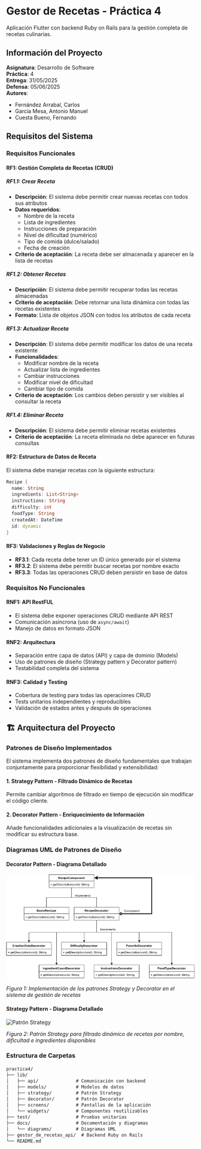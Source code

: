 # Gestor de Recetas - Práctica 4

Aplicación Flutter con backend Ruby on Rails para la gestión completa de recetas culinarias.

## Información del Proyecto

**Asignatura**: Desarrollo de Software  
**Práctica**: 4  
**Entrega**: 31/05/2025  
**Defensa**: 05/06/2025  
**Autores**:

- Fernández Arrabal, Carlos
- García Mesa, Antonio Manuel
- Cuesta Bueno, Fernando

## Requisitos del Sistema

### Requisitos Funcionales

#### RF1: Gestión Completa de Recetas (CRUD)

##### RF1.1: Crear Receta

- **Descripción**: El sistema debe permitir crear nuevas recetas con todos sus atributos
- **Datos requeridos**:
  - Nombre de la receta
  - Lista de ingredientes
  - Instrucciones de preparación
  - Nivel de dificultad (numérico)
  - Tipo de comida (dulce/salado)
  - Fecha de creación
- **Criterio de aceptación**: La receta debe ser almacenada y aparecer en la lista de recetas

##### RF1.2: Obtener Recetas

- **Descripción**: El sistema debe permitir recuperar todas las recetas almacenadas
- **Criterio de aceptación**: Debe retornar una lista dinámica con todas las recetas existentes
- **Formato**: Lista de objetos JSON con todos los atributos de cada receta

##### RF1.3: Actualizar Receta

- **Descripción**: El sistema debe permitir modificar los datos de una receta existente
- **Funcionalidades**:
  - Modificar nombre de la receta
  - Actualizar lista de ingredientes
  - Cambiar instrucciones
  - Modificar nivel de dificultad
  - Cambiar tipo de comida
- **Criterio de aceptación**: Los cambios deben persistir y ser visibles al consultar la receta

##### RF1.4: Eliminar Receta

- **Descripción**: El sistema debe permitir eliminar recetas existentes
- **Criterio de aceptación**: La receta eliminada no debe aparecer en futuras consultas

#### RF2: Estructura de Datos de Receta

El sistema debe manejar recetas con la siguiente estructura:

```dart
Recipe {
  name: String
  ingredients: List<String>
  instructions: String
  difficulty: int
  foodType: String
  createdAt: DateTime
  id: dynamic
}
```

#### RF3: Validaciones y Reglas de Negocio

- **RF3.1**: Cada receta debe tener un ID único generado por el sistema
- **RF3.2**: El sistema debe permitir buscar recetas por nombre exacto
- **RF3.3**: Todas las operaciones CRUD deben persistir en base de datos

### Requisitos No Funcionales

#### RNF1: API RestFUL

- El sistema debe exponer operaciones CRUD mediante API REST
- Comunicación asíncrona (uso de `async/await`)
- Manejo de datos en formato JSON

#### RNF2: Arquitectura

- Separación entre capa de datos (API) y capa de dominio (Models)
- Uso de patrones de diseño (Strategy pattern y Decorator pattern)
- Testabilidad completa del sistema

#### RNF3: Calidad y Testing

- Cobertura de testing para todas las operaciones CRUD
- Tests unitarios independientes y reproducibles
- Validación de estados antes y después de operaciones

## 🏗️ Arquitectura del Proyecto

### Patrones de Diseño Implementados

El sistema implementa dos patrones de diseño fundamentales que trabajan conjuntamente para proporcionar flexibilidad y extensibilidad:

#### 1. **Strategy Pattern** - Filtrado Dinámico de Recetas

Permite cambiar algoritmos de filtrado en tiempo de ejecución sin modificar el código cliente.

#### 2. **Decorator Pattern** - Enriquecimiento de Información

Añade funcionalidades adicionales a la visualización de recetas sin modificar su estructura base.

### Diagramas UML de Patrones de Diseño

#### Decorator Pattern - Diagrama Detallado

![Diagrama UML Decorator](docs/diagrams/uml-decorator.png)

_Figura 1: Implementación de los patrones Strategy y Decorator en el sistema de gestión de recetas_

#### Strategy Pattern - Diagrama Detallado

![Patrón Strategy](docs/diagrams/uml-strategy.png)

_Figura 2: Patrón Strategy para filtrado dinámico de recetas por nombre, dificultad e ingredientes disponibles_

### Estructura de Carpetas

```
practica4/
├── lib/
│   ├── api/              # Comunicación con backend
│   ├── models/           # Modelos de datos
│   ├── strategy/         # Patrón Strategy
│   ├── decorator/        # Patrón Decorator
│   ├── screens/          # Pantallas de la aplicación
│   └── widgets/          # Componentes reutilizables
├── test/                 # Pruebas unitarias
├── docs/                 # Documentación y diagramas
│   └── diagrams/         # Diagramas UML
├── gestor_de_recetas_api/  # Backend Ruby on Rails
└── README.md
```
